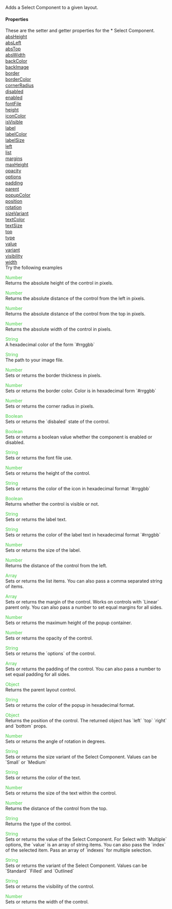 Adds a Select Component to a given layout.
<h4>Properties</h4>These are the setter and getter properties for the *  Select Component.<div class="samp" style="margin-top:2px;"><a href="#absheight-0" data-transition="pop" data-rel="popup" class="ui-link">absHeight </a></div><div class="samp" style="margin-top:2px;"><a href="#absleft-5" data-transition="pop" data-rel="popup" class="ui-link">absLeft </a></div><div class="samp" style="margin-top:2px;"><a href="#abstop-10" data-transition="pop" data-rel="popup" class="ui-link">absTop </a></div><div class="samp" style="margin-top:2px;"><a href="#abswidth-15" data-transition="pop" data-rel="popup" class="ui-link">absWidth </a></div><div class="samp" style="margin-top:2px;"><a href="#backcolor-20" data-transition="pop" data-rel="popup" class="ui-link">backColor </a></div><div class="samp" style="margin-top:2px;"><a href="#backimage-25" data-transition="pop" data-rel="popup" class="ui-link">backImage </a></div><div class="samp" style="margin-top:2px;"><a href="#border-30" data-transition="pop" data-rel="popup" class="ui-link">border </a></div><div class="samp" style="margin-top:2px;"><a href="#bordercolor-35" data-transition="pop" data-rel="popup" class="ui-link">borderColor </a></div><div class="samp" style="margin-top:2px;"><a href="#cornerradius-40" data-transition="pop" data-rel="popup" class="ui-link">cornerRadius </a></div><div class="samp" style="margin-top:2px;"><a href="#disabled-45" data-transition="pop" data-rel="popup" class="ui-link">disabled </a></div><div class="samp" style="margin-top:2px;"><a href="#enabled-50" data-transition="pop" data-rel="popup" class="ui-link">enabled </a></div><div class="samp" style="margin-top:2px;"><a href="#fontfile-55" data-transition="pop" data-rel="popup" class="ui-link">fontFile </a></div><div class="samp" style="margin-top:2px;"><a href="#height-60" data-transition="pop" data-rel="popup" class="ui-link">height </a></div><div class="samp" style="margin-top:2px;"><a href="#iconcolor-65" data-transition="pop" data-rel="popup" class="ui-link">iconColor </a></div><div class="samp" style="margin-top:2px;"><a href="#isvisible-70" data-transition="pop" data-rel="popup" class="ui-link">isVisible </a></div><div class="samp" style="margin-top:2px;"><a href="#label-75" data-transition="pop" data-rel="popup" class="ui-link">label </a></div><div class="samp" style="margin-top:2px;"><a href="#labelcolor-80" data-transition="pop" data-rel="popup" class="ui-link">labelColor </a></div><div class="samp" style="margin-top:2px;"><a href="#labelsize-85" data-transition="pop" data-rel="popup" class="ui-link">labelSize </a></div><div class="samp" style="margin-top:2px;"><a href="#left-90" data-transition="pop" data-rel="popup" class="ui-link">left </a></div><div class="samp" style="margin-top:2px;"><a href="#list-95" data-transition="pop" data-rel="popup" class="ui-link">list </a></div><div class="samp" style="margin-top:2px;"><a href="#margins-100" data-transition="pop" data-rel="popup" class="ui-link">margins </a></div><div class="samp" style="margin-top:2px;"><a href="#maxheight-105" data-transition="pop" data-rel="popup" class="ui-link">maxHeight </a></div><div class="samp" style="margin-top:2px;"><a href="#opacity-110" data-transition="pop" data-rel="popup" class="ui-link">opacity </a></div><div class="samp" style="margin-top:2px;"><a href="#options-115" data-transition="pop" data-rel="popup" class="ui-link">options </a></div><div class="samp" style="margin-top:2px;"><a href="#padding-120" data-transition="pop" data-rel="popup" class="ui-link">padding </a></div><div class="samp" style="margin-top:2px;"><a href="#parent-125" data-transition="pop" data-rel="popup" class="ui-link">parent </a></div><div class="samp" style="margin-top:2px;"><a href="#popupcolor-130" data-transition="pop" data-rel="popup" class="ui-link">popupColor </a></div><div class="samp" style="margin-top:2px;"><a href="#position-135" data-transition="pop" data-rel="popup" class="ui-link">position </a></div><div class="samp" style="margin-top:2px;"><a href="#rotation-140" data-transition="pop" data-rel="popup" class="ui-link">rotation </a></div><div class="samp" style="margin-top:2px;"><a href="#sizevariant-145" data-transition="pop" data-rel="popup" class="ui-link">sizeVariant </a></div><div class="samp" style="margin-top:2px;"><a href="#textcolor-150" data-transition="pop" data-rel="popup" class="ui-link">textColor </a></div><div class="samp" style="margin-top:2px;"><a href="#textsize-155" data-transition="pop" data-rel="popup" class="ui-link">textSize </a></div><div class="samp" style="margin-top:2px;"><a href="#top-160" data-transition="pop" data-rel="popup" class="ui-link">top </a></div><div class="samp" style="margin-top:2px;"><a href="#type-165" data-transition="pop" data-rel="popup" class="ui-link">type </a></div><div class="samp" style="margin-top:2px;"><a href="#value-170" data-transition="pop" data-rel="popup" class="ui-link">value </a></div><div class="samp" style="margin-top:2px;"><a href="#variant-175" data-transition="pop" data-rel="popup" class="ui-link">variant </a></div><div class="samp" style="margin-top:2px;"><a href="#visibility-180" data-transition="pop" data-rel="popup" class="ui-link">visibility </a></div><div class="samp" style="margin-top:2px;"><a href="#width-185" data-transition="pop" data-rel="popup" class="ui-link">width </a></div>
Try the following examples
<div data-role="popup" id="absheight-0" class="ui-content"><p><span style="color:#4c4;">Number</span><br>Returns the absolute height of the control in pixels.</p></div><div data-role="popup" id="absleft-5" class="ui-content"><p><span style="color:#4c4;">Number</span><br>Returns the absolute distance of the control from the left in pixels.</p></div><div data-role="popup" id="abstop-10" class="ui-content"><p><span style="color:#4c4;">Number</span><br>Returns the absolute distance of the control from the top in pixels.</p></div><div data-role="popup" id="abswidth-15" class="ui-content"><p><span style="color:#4c4;">Number</span><br>Returns the absolute width of the control in pixels.</p></div><div data-role="popup" id="backcolor-20" class="ui-content"><p><span style="color:#4c4;">String</span><br>A hexadecimal color of the form `#rrggbb`</p></div><div data-role="popup" id="backimage-25" class="ui-content"><p><span style="color:#4c4;">String</span><br>The path to your image file.</p></div><div data-role="popup" id="border-30" class="ui-content"><p><span style="color:#4c4;">Number</span><br>Sets or returns the border thickness in pixels.</p></div><div data-role="popup" id="bordercolor-35" class="ui-content"><p><span style="color:#4c4;">Number</span><br>Sets or returns the border color. Color is in hexadecimal form `#rrggbb`</p></div><div data-role="popup" id="cornerradius-40" class="ui-content"><p><span style="color:#4c4;">Number</span><br>Sets or returns the corner radius in pixels.</p></div><div data-role="popup" id="disabled-45" class="ui-content"><p><span style="color:#4c4;">Boolean</span><br>Sets or returns the `disbaled` state of the control.</p></div><div data-role="popup" id="enabled-50" class="ui-content"><p><span style="color:#4c4;">Boolean</span><br>Sets or returns a boolean value whether the component is enabled or disabled.</p></div><div data-role="popup" id="fontfile-55" class="ui-content"><p><span style="color:#4c4;">String</span><br>Sets or returns the font file use.</p></div><div data-role="popup" id="height-60" class="ui-content"><p><span style="color:#4c4;">Number</span><br>Sets or returns the height of the control.</p></div><div data-role="popup" id="iconcolor-65" class="ui-content"><p><span style="color:#4c4;">String</span><br>Sets or returns the color of the icon in hexadecimal format `#rrggbb`</p></div><div data-role="popup" id="isvisible-70" class="ui-content"><p><span style="color:#4c4;">Boolean</span><br>Returns whether the control is visible or not.</p></div><div data-role="popup" id="label-75" class="ui-content"><p><span style="color:#4c4;">String</span><br>Sets or returns the label text.</p></div><div data-role="popup" id="labelcolor-80" class="ui-content"><p><span style="color:#4c4;">String</span><br>Sets or returns the color of the label text in hexadecimal format `#rrggbb`</p></div><div data-role="popup" id="labelsize-85" class="ui-content"><p><span style="color:#4c4;">Number</span><br>Sets or returns the size of the label.</p></div><div data-role="popup" id="left-90" class="ui-content"><p><span style="color:#4c4;">Number</span><br>Returns the distance of the control from the left.</p></div><div data-role="popup" id="list-95" class="ui-content"><p><span style="color:#4c4;">Array</span><br>Sets or returns the list items. You can also pass a comma separated string of items.</p></div><div data-role="popup" id="margins-100" class="ui-content"><p><span style="color:#4c4;">Array</span><br>Sets or returns the margin of the control. Works on controls with `Linear` parent only. You can also pass a number to set equal margins for all sides.</p></div><div data-role="popup" id="maxheight-105" class="ui-content"><p><span style="color:#4c4;">Number</span><br>Sets or returns the maximum height of the popup container.</p></div><div data-role="popup" id="opacity-110" class="ui-content"><p><span style="color:#4c4;">Number</span><br>Sets or returns the opacity of the control.</p></div><div data-role="popup" id="options-115" class="ui-content"><p><span style="color:#4c4;">String</span><br>Sets or returns the `options` of the control.</p></div><div data-role="popup" id="padding-120" class="ui-content"><p><span style="color:#4c4;">Array</span><br>Sets or returns the padding of the control. You can also pass a number to set equal padding for all sides.</p></div><div data-role="popup" id="parent-125" class="ui-content"><p><span style="color:#4c4;">Object</span><br>Returns the parent layout control.</p></div><div data-role="popup" id="popupcolor-130" class="ui-content"><p><span style="color:#4c4;">String</span><br>Sets or returns the color of the popup in hexadecimal format.</p></div><div data-role="popup" id="position-135" class="ui-content"><p><span style="color:#4c4;">Object</span><br>Returns the position of the control. The returned object has `left` `top` `right` and `bottom` props.</p></div><div data-role="popup" id="rotation-140" class="ui-content"><p><span style="color:#4c4;">Number</span><br>Sets or returns the angle of rotation in degrees.</p></div><div data-role="popup" id="sizevariant-145" class="ui-content"><p><span style="color:#4c4;">String</span><br>Sets or returns the size variant of the Select Component. Values can be `Small` or `Medium`</p></div><div data-role="popup" id="textcolor-150" class="ui-content"><p><span style="color:#4c4;">String</span><br>Sets or returns the color of the text.</p></div><div data-role="popup" id="textsize-155" class="ui-content"><p><span style="color:#4c4;">Number</span><br>Sets or returns the size of the text within the control.</p></div><div data-role="popup" id="top-160" class="ui-content"><p><span style="color:#4c4;">Number</span><br>Returns the distance of the control from the top.</p></div><div data-role="popup" id="type-165" class="ui-content"><p><span style="color:#4c4;">String</span><br>Returns the type of the control.</p></div><div data-role="popup" id="value-170" class="ui-content"><p><span style="color:#4c4;">String</span><br>Sets or returns the value of the Select Component. For Select with `Multiple` options, the `value` is an array of string items. You can also pass the `index` of the selected item. Pass an array of `indexes` for multiple selection.</p></div><div data-role="popup" id="variant-175" class="ui-content"><p><span style="color:#4c4;">String</span><br>Sets or returns the variant of the Select Component. Values can be `Standard` `Filled` and `Outlined`</p></div><div data-role="popup" id="visibility-180" class="ui-content"><p><span style="color:#4c4;">String</span><br>Sets or returns the visibility of the control.</p></div><div data-role="popup" id="width-185" class="ui-content"><p><span style="color:#4c4;">Number</span><br>Sets or returns the width of the control.</p></div>